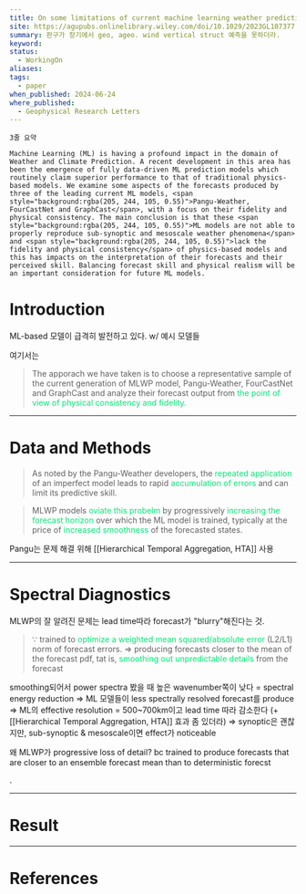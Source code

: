 ```yaml
---
title: On some limitations of current machine learning weather prediction models
site: https://agupubs.onlinelibrary.wiley.com/doi/10.1029/2023GL107377
summary: 판구가 장기에서 geo, ageo. wind vertical struct 예측을 못하더라.
keyword: 
status:
  - WorkingOn
aliases: 
tags:
  - paper
when_published: 2024-06-24
where_published:
  - Geophysical Research Letters
---
```

```ad-summary
3줄 요약
```

```ad-abstract
Machine Learning (ML) is having a profound impact in the domain of Weather and Climate Prediction. A recent development in this area has been the emergence of fully data‐driven ML prediction models which routinely claim superior performance to that of traditional physics‐based models. We examine some aspects of the forecasts produced by three of the leading current ML models, <span style="background:rgba(205, 244, 105, 0.55)">Pangu‐Weather, FourCastNet and GraphCast</span>, with a focus on their fidelity and physical consistency. The main conclusion is that these <span style="background:rgba(205, 244, 105, 0.55)">ML models are not able to properly reproduce sub‐synoptic and mesoscale weather phenomena</span> and <span style="background:rgba(205, 244, 105, 0.55)">lack the fidelity and physical consistency</span> of physics‐based models and this has impacts on the interpretation of their forecasts and their perceived skill. Balancing forecast skill and physical realism will be an important consideration for future ML models.
```

# Introduction
ML-based  모델이 급격히 발전하고 있다.
w/ 예시 모델들

여기서는
> The apporach we have taken is to choose a representative sample of the current generation of MLWP model, Pangu-Weather, FourCastNet and GraphCast and analyze their forecast output from<font color="#00e676"> the point of view of physical consistency and fidelity.</font> 

---
# Data and Methods
> As noted by the Pangu-Weather developers, the <font color="#00e676">repeated application</font> of an imperfect model leads to rapid <font color="#00e676">accumulation of errors</font> and can limit its predictive skill. 

> MLWP models <font color="#00e676">oviate this probelm </font>by progressively<font color="#00e676"> increasing the forecast horizon </font>over which the ML model is trained, typically at the price of <font color="#00e676">increased smoothness</font> of the forecasted states.

Pangu는 문제 해결 위해 [[Hierarchical Temporal Aggregation, HTA]] 사용

---
# Spectral Diagnostics
MLWP의 잘 알려진 문제는 lead time따라 forecast가 "blurry"해진다는 것.

> $\because$ trained to<font color="#00e676"> optimize a weighted mean squared/absolute error</font> (L2/L1) norm of forecast errors.
> $\Rightarrow$ producing forecasts closer to the mean of the forecast pdf, tat is, <font color="#00e676">smoothing out unpredictable details</font> from the forecast

smoothing되어서 power spectra 봤을 때 높은 wavenumber쪽이 낮다 = spectral energy reduction
$\Rightarrow$ ML 모델들이 less spectrally resolved forecast를 produce
$\Rightarrow$ ML의 effective resolution = 500~700km이고 lead time 따라 감소한다
(+[[Hierarchical Temporal Aggregation, HTA]] 효과 좀 있더라)
$\Rightarrow$ synoptic은 괜찮지만, sub-synoptic & mesoscale이면 effect가 noticeable

왜 MLWP가 progressive loss of detail?
bc trained to produce forecasts that are closer to an ensemble forecast mean than to deterministic forecst


 .

---
# Result

---
# References
